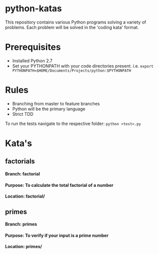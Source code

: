 # python-katas
This repository contains various Python programs solving a variety of problems. Each problem will be solved in the 'coding kata' format.

# Prerequisites   
- Installed Python 2.7
- Set your PYTHONPATH with your code directories present. i.e. `export PYTHONPATH=$HOME/Documents/Projects/python:$PYTHONPATH`

# Rules
- Branching from master to feature branches
- Python will be the primary language
- Strict TDD

To run the tests navigate to the respective folder: `python <test>.py`

# Kata's
## factorials
#### Branch: factorial
#### Purpose: To calculate the total factorial of a number
#### Location: factorial/ 

## primes
#### Branch: primes
#### Purpose: To verify if your input is a prime number
#### Location: primes/ 
